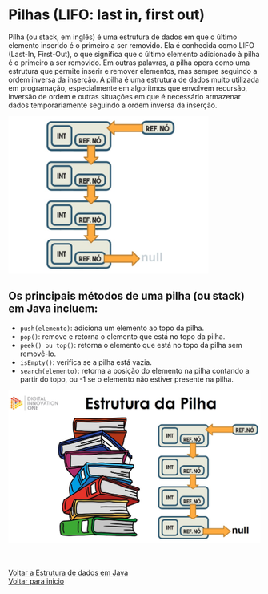 # Pilhas (LIFO: last in, first out)

Pilha (ou stack, em inglês) é uma estrutura de dados em que o último elemento inserido é o primeiro a ser removido. Ela é conhecida como LIFO (Last-In, First-Out), o que significa que o último elemento adicionado à pilha é o primeiro a ser removido. Em outras palavras, a pilha opera como uma estrutura que permite inserir e remover elementos, mas sempre seguindo a ordem inversa da inserção. A pilha é uma estrutura de dados muito utilizada em programação, especialmente em algoritmos que envolvem recursão, inversão de ordem e outras situações em que é necessário armazenar dados temporariamente seguindo a ordem inversa da inserção.

<img src="./img/23.jpg" alt="" width="400">

<br>

## Os principais métodos de uma pilha (ou stack) em Java incluem:

- `push(elemento)`: adiciona um elemento ao topo da pilha.
- `pop()`: remove e retorna o elemento que está no topo da pilha.
- `peek() ou top()`: retorna o elemento que está no topo da pilha sem removê-lo.
- `isEmpty()`: verifica se a pilha está vazia.
- `search(elemento)`: retorna a posição do elemento na pilha contando a partir do topo, ou -1 se o elemento não estiver presente na pilha.

<img src="./img/24.jpg" alt="" width="650">

<br>

<br>

<br>

[Voltar a Estrutura de dados em Java](/Arquivos/Conteudo/2%20-%20Conhecendo%20a%20linguagem%20Java/2.5%20Estrutura%20de%20dados%20em%20java.md)<br>
[Voltar para inicio](/README.md)